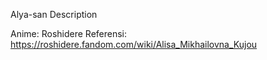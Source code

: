 Alya-san Description 

Anime: Roshidere
Referensi: https://roshidere.fandom.com/wiki/Alisa_Mikhailovna_Kujou
